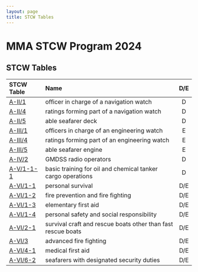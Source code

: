 ```yaml
---
layout: page
title: STCW Tables
---
```


# MMA STCW Program 2024
## STCW Tables

| STCW Table        | Name                                                         |  D/E |  
| :---------------- | :----------------------------------------------------------- |  :-: |  
| [A-II/1]({{site.baseurl}}/tables/21.html)      | officer in charge of a navigation watch                      |   D  |  
| [A-II/4]({{site.baseurl}}/tables/24.html)      | ratings forming part of a navigation watch                   |   D  |  
| [A-II/5]({{site.baseurl}}/tables/25.html)      | able seafarer deck                                           |   D  |  
| [A-III/1]({{site.baseurl}}/tables/31.html)     | officers in charge of an engineering watch                   |   E  |  
| [A-III/4]({{site.baseurl}}/tables/34.html)     | ratings forming part of an engineering watch                 |   E  |  
| [A-III/5]({{site.baseurl}}/tables/35.html)     | able seafarer engine                                         |   E  |  
| [A-IV/2]({{site.baseurl}}/tables/42.html)      | GMDSS radio operators                                        |   D  |  
| [A-V/1-1-1]({{site.baseurl}}/tables/5111.html) | basic training for oil and chemical tanker cargo operations  |   D  |  
| [A-VI/1-1]({{site.baseurl}}/tables/611.html)   | personal survival                                            |  D/E |  
| [A-VI/1-2]({{site.baseurl}}/tables/612.html)   | fire prevention and fire fighting                            |  D/E |  
| [A-VI/1-3]({{site.baseurl}}/tables/613.html)   | elementary first aid                                         |  D/E |  
| [A-VI/1-4]({{site.baseurl}}/tables/614.html)   | personal safety and social responsibility                    |  D/E |  
| [A-VI/2-1]({{site.baseurl}}/tables/621.html)   | survival craft and rescue boats other than fast rescue boats |  D/E |  
| [A-VI/3]({{site.baseurl}}/tables/63.html)      | advanced fire fighting                                       |  D/E |  
| [A-VI/4-1]({{site.baseurl}}/tables/641.html)   | medical first aid                                            |  D/E |  
| [A-VI/6-2]({{site.baseurl}}/tables/662.html)   | seafarers with designated security duties                    |  D/E |  


